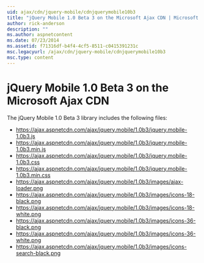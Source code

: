 ```yaml
---
uid: ajax/cdn/jquery-mobile/cdnjquerymobile10b3
title: "jQuery Mobile 1.0 Beta 3 on the Microsoft Ajax CDN | Microsoft Docs"
author: rick-anderson
description: ""
ms.author: aspnetcontent
ms.date: 07/23/2014
ms.assetid: f71316df-b4f4-4cf5-8511-c0415391231c
msc.legacyurl: /ajax/cdn/jquery-mobile/cdnjquerymobile10b3
msc.type: content
---
```

jQuery Mobile 1.0 Beta 3 on the Microsoft Ajax CDN
====================
The jQuery Mobile 1.0 Beta 3 library includes the following files:

- https://ajax.aspnetcdn.com/ajax/jquery.mobile/1.0b3/jquery.mobile-1.0b3.js
- https://ajax.aspnetcdn.com/ajax/jquery.mobile/1.0b3/jquery.mobile-1.0b3.min.js
- https://ajax.aspnetcdn.com/ajax/jquery.mobile/1.0b3/jquery.mobile-1.0b3.css
- https://ajax.aspnetcdn.com/ajax/jquery.mobile/1.0b3/jquery.mobile-1.0b3.min.css
- https://ajax.aspnetcdn.com/ajax/jquery.mobile/1.0b3/images/ajax-loader.png
- https://ajax.aspnetcdn.com/ajax/jquery.mobile/1.0b3/images/icons-18-black.png
- https://ajax.aspnetcdn.com/ajax/jquery.mobile/1.0b3/images/icons-18-white.png
- https://ajax.aspnetcdn.com/ajax/jquery.mobile/1.0b3/images/icons-36-black.png
- https://ajax.aspnetcdn.com/ajax/jquery.mobile/1.0b3/images/icons-36-white.png
- https://ajax.aspnetcdn.com/ajax/jquery.mobile/1.0b3/images/icons-search-black.png
